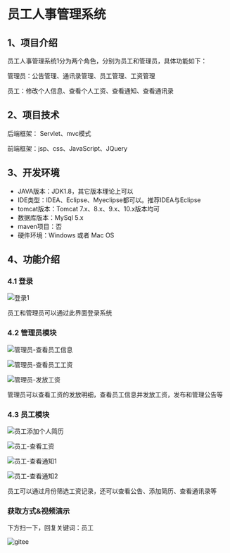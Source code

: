 # 员工人事管理系统

## 1、项目介绍

员工人事管理系统1分为两个角色，分别为员工和管理员，具体功能如下：

管理员：公告管理、通讯录管理、员工管理、工资管理

员工：修改个人信息、查看个人工资、查看通知、查看通讯录


## 2、项目技术

后端框架： Servlet、mvc模式

前端框架：jsp、css、JavaScript、JQuery

## 3、开发环境

- JAVA版本：JDK1.8，其它版本理论上可以
- IDE类型：IDEA、Eclipse、Myeclipse都可以。推荐IDEA与Eclipse
- tomcat版本：Tomcat 7.x、8.x、9.x、10.x版本均可
- 数据库版本：MySql 5.x
- maven项目：否
- 硬件环境：Windows 或者 Mac OS


## 4、功能介绍

### 4.1 登录

![登录1](https://project-images-1256969109.cos.ap-chongqing.myqcloud.com/Typora-Images/%E7%99%BB%E5%BD%951.jpg)

员工和管理员可以通过此界面登录系统

### 4.2 管理员模块

![管理员-查看员工信息](https://project-images-1256969109.cos.ap-chongqing.myqcloud.com/Typora-Images/%E7%AE%A1%E7%90%86%E5%91%98-%E6%9F%A5%E7%9C%8B%E5%91%98%E5%B7%A5%E4%BF%A1%E6%81%AF.jpg)

![管理员-查看员工工资](https://project-images-1256969109.cos.ap-chongqing.myqcloud.com/Typora-Images/%E7%AE%A1%E7%90%86%E5%91%98-%E6%9F%A5%E7%9C%8B%E5%91%98%E5%B7%A5%E5%B7%A5%E8%B5%84.jpg)

![管理员-发放工资](https://project-images-1256969109.cos.ap-chongqing.myqcloud.com/Typora-Images/%E7%AE%A1%E7%90%86%E5%91%98-%E5%8F%91%E6%94%BE%E5%B7%A5%E8%B5%84.jpg)

管理员可以查看工资的发放明细，查看员工信息并发放工资，发布和管理公告等

### 4.3 员工模块

![员工添加个人简历](https://project-images-1256969109.cos.ap-chongqing.myqcloud.com/Typora-Images/%E5%91%98%E5%B7%A5%E6%B7%BB%E5%8A%A0%E4%B8%AA%E4%BA%BA%E7%AE%80%E5%8E%86.jpg)

![员工-查看工资](https://project-images-1256969109.cos.ap-chongqing.myqcloud.com/Typora-Images/%E5%91%98%E5%B7%A5-%E6%9F%A5%E7%9C%8B%E5%B7%A5%E8%B5%84.jpg)

![员工-查看通知1](https://project-images-1256969109.cos.ap-chongqing.myqcloud.com/Typora-Images/%E5%91%98%E5%B7%A5-%E6%9F%A5%E7%9C%8B%E9%80%9A%E7%9F%A51.jpg)

![员工-查看通知2](https://project-images-1256969109.cos.ap-chongqing.myqcloud.com/Typora-Images/%E5%91%98%E5%B7%A5-%E6%9F%A5%E7%9C%8B%E9%80%9A%E7%9F%A52.jpg)

员工可以通过月份筛选工资记录，还可以查看公告、添加简历、查看通讯录等


  
### 获取方式&视频演示

下方扫一下，回复关键词：员工

![gitee](https://project-images-1256969109.cos.ap-chongqing.myqcloud.com/Typora-Images/202309291447341.png)
